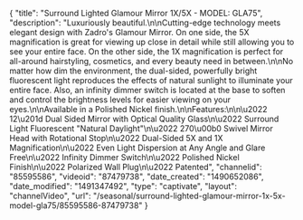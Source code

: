 {
    "title": "Surround Lighted Glamour Mirror 1X\/5X - MODEL: GLA75",
    "description": "Luxuriously beautiful.\n\nCutting-edge technology meets elegant design with Zadro's Glamour Mirror. On one side, the 5X magnification is great for viewing up close in detail while still allowing you to see your entire face. On the other side, the 1X magnification is perfect for all-around hairstyling, cosmetics, and every beauty need in between.\n\nNo matter how dim the environment, the dual-sided, powerfully bright fluorescent light reproduces the effects of natural sunlight to illuminate your entire face. Also, an infinity dimmer switch is located at the base to soften and control the brightness levels for easier viewing on your eyes.\n\nAvailable in a Polished Nickel finish.\n\nFeatures:\n\n\u2022 12\u201d Dual Sided Mirror with Optical Quality Glass\n\u2022 Surround Light Fluorescent \"Natural Daylight\"\n\u2022 270\u00b0 Swivel Mirror Head with Rotational Stop\n\u2022 Dual-Sided 5X and 1X Magnification\n\u2022 Even Light Dispersion at Any Angle and Glare Free\n\u2022 Infinity Dimmer Switch\n\u2022 Polished Nickel Finish\n\u2022 Polarized Wall Plug\n\u2022 Patented",
    "channelid": "85595586",
    "videoid": "87479738",
    "date_created": "1490652086",
    "date_modified": "1491347492",
    "type": "captivate",
    "layout": "channelVideo",
    "url": "\/seasonal\/surround-lighted-glamour-mirror-1x-5x-model-gla75\/85595586-87479738"
}